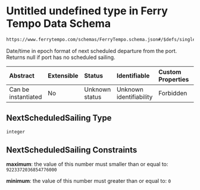 # Untitled undefined type in Ferry Tempo Data Schema

```txt
https://www.ferrytempo.com/schemas/FerryTempo.schema.json#/$defs/singlePortData/properties/NextScheduledSailing
```

Date/time in epoch format of next scheduled departure from the port. Returns null if port has no scheduled sailing.

| Abstract            | Extensible | Status         | Identifiable            | Custom Properties | Additional Properties | Access Restrictions | Defined In                                                                           |
| :------------------ | :--------- | :------------- | :---------------------- | :---------------- | :-------------------- | :------------------ | :----------------------------------------------------------------------------------- |
| Can be instantiated | No         | Unknown status | Unknown identifiability | Forbidden         | Allowed               | none                | [FerryTempo.schema.json\*](../schemas/FerryTempo.schema.json "open original schema") |

## NextScheduledSailing Type

`integer`

## NextScheduledSailing Constraints

**maximum**: the value of this number must smaller than or equal to: `9223372036854776000`

**minimum**: the value of this number must greater than or equal to: `0`
